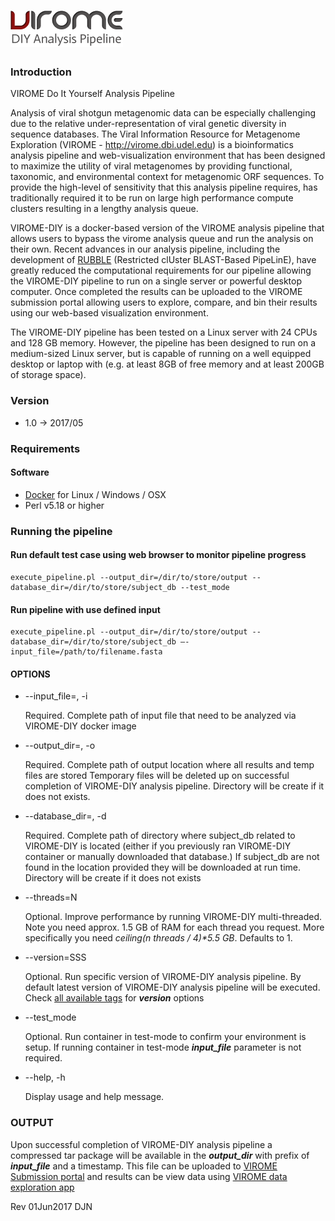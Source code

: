 # ![VIROME DIY Analysis Pipeline](https://github.com/Virome-Collaboration-Group/virome-DIY/blob/master/assets/img/virome-diy.png)

### Introduction
VIROME Do It Yourself Analysis Pipeline

Analysis of viral shotgun metagenomic data can be especially challenging due to the relative under-representation of viral genetic diversity in sequence databases.   The Viral Information Resource for Metagenome Exploration (VIROME - http://virome.dbi.udel.edu) is a bioinformatics analysis pipeline and web-visualization environment that has been designed to maximize the utility of viral metagenomes by providing functional, taxonomic, and environmental context for metagenomic ORF sequences.  To provide the high-level of sensitivity that this analysis pipeline requires, has traditionally required it to be run on large high performance compute clusters resulting in a lengthy analysis queue.

VIROME-DIY is a docker-based version of the VIROME analysis pipeline that allows users to bypass the virome analysis queue and run the analysis on their own.  Recent advances in our analysis pipeline, including the development of [RUBBLE](https://github.com/dnasko/rubble) (Restricted clUster BLAST-Based PipeLinE), have greatly reduced the computational requirements for our pipeline allowing the VIROME-DIY pipeline to run on a single server or powerful desktop computer.  Once completed the results can be uploaded to the VIROME submission portal allowing users to explore, compare, and bin their results using our web-based visualization environment.

The VIROME-DIY pipeline has been tested on a Linux server with 24 CPUs and 128 GB memory.  However, the pipeline has been designed to run on a medium-sized Linux server, but is capable of running on a well equipped desktop or laptop with (e.g. at least 8GB of free memory and at least 200GB of storage space).

### Version

* 1.0 -> 2017/05

### Requirements
#### Software
- [Docker](https://docs.docker.com/installation/) for Linux / Windows / OSX
- Perl v5.18 or higher

### Running the pipeline

#### Run default test case using web browser to monitor pipeline progress
```
execute_pipeline.pl --output_dir=/dir/to/store/output --database_dir=/dir/to/store/subject_db --test_mode
```

#### Run pipeline with use defined input
```
execute_pipeline.pl --output_dir=/dir/to/store/output --database_dir=/dir/to/store/subject_db —-input_file=/path/to/filename.fasta
```

#### OPTIONS
* --input_file=, -i

    Required. Complete path of input file that need to be analyzed via VIROME-DIY
    docker image

* --output_dir=, -o

    Required. Complete path of output location where all results and temp files are stored
    Temporary files will be deleted up on successful completion of VIROME-DIY analysis pipeline.
    Directory will be create if it does not exists.

* --database_dir=, -d

    Required. Complete path of directory where subject_db related to VIROME-DIY is located
    (either if you previously ran VIROME-DIY container or manually downloaded that database.)
    If subject_db are not found in the location provided they will be downloaded at run time.
    Directory will be create if it does not exists

* --threads=N

    Optional. Improve performance by running VIROME-DIY multi-threaded. Note you need approx. 1.5 GB
	of RAM for each thread you request. More specifically you need *ceiling(n threads / 4)\*5.5 GB*.
    Defaults to 1.

* --version=SSS

    Optional. Run specific version of VIROME-DIY analysis pipeline.  By default
    latest version of VIROME-DIY analysis pipeline will be executed.  Check
    [all available tags](https://hub.docker.com/r/virome/virome-pipeline/tags/)
    for **_version_** options

* --test_mode

    Optional. Run container in test-mode to confirm your environment is setup.
    If running container in test-mode **_input_file_** parameter is not required.

* --help, -h

    Display usage and help message.

### OUTPUT
Upon successful completion of VIROME-DIY analysis pipeline a compressed tar package
will be available in the **_output_dir_** with prefix of **_input_file_** and a
timestamp.  This file can be uploaded to
[VIROME Submission portal](http://virome.dbi.udel.edu/submission) and
results can be view data using [VIROME data exploration app](http://virome.dbi.udel.edu/app)

Rev 01Jun2017 DJN
